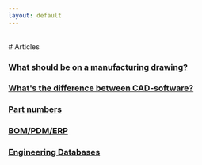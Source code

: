 ```yaml
---
layout: default
---
```


<br> 
# Articles

### <a href="https://hvleifsson.github.io/articles/what_on_drawing">What should be on a manufacturing drawing?</a>

### <a href="https://hvleifsson.github.io/articles/cad_diff_eng_plan">What's the difference between CAD-software?</a>

### <a href="https://hvleifsson.github.io/articles/part_numbers">Part numbers</a> 

### <a href="https://hvleifsson.github.io/articles/bom_pdm_erp">BOM/PDM/ERP</a>

### <a href="https://hvleifsson.github.io/articles/eng_db">Engineering Databases</a>

















<br> 
 
<br> 
 
<br> 
 
<br> 
 
<br> 
 
<br> 
 
<br> 
 
<br> 
 
<br> 
